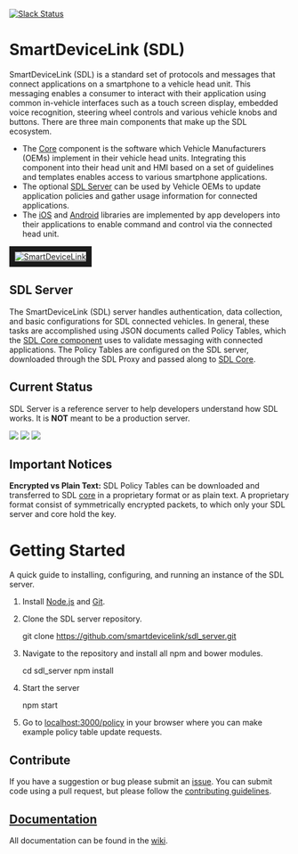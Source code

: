 [![Slack Status](http://sdlslack.herokuapp.com/badge.svg)](http://slack.smartdevicelink.org)
# SmartDeviceLink (SDL)

SmartDeviceLink (SDL) is a standard set of protocols and messages that connect applications on a smartphone to a vehicle head unit. This messaging enables a consumer to interact with their application using common in-vehicle interfaces such as a touch screen display, embedded voice recognition, steering wheel controls and various vehicle knobs and buttons. There are three main components that make up the SDL ecosystem.

  * The [Core](https://github.com/smartdevicelink/sdl_core) component is the software which Vehicle Manufacturers (OEMs)  implement in their vehicle head units. Integrating this component into their head unit and HMI based on a set of guidelines and templates enables access to various smartphone applications.
  * The optional [SDL Server](https://github.com/smartdevicelink/sdl_server) can be used by Vehicle OEMs to update application policies and gather usage information for connected applications.
  * The [iOS](https://github.com/smartdevicelink/sdl_ios) and [Android](https://github.com/smartdevicelink/sdl_android) libraries are implemented by app developers into their applications to enable command and control via the connected head unit.

<a href="http://www.youtube.com/watch?feature=player_embedded&v=AzdQdSCS24M" target="_blank"><img src="http://i.imgur.com/nm8UujD.png?1" alt="SmartDeviceLink" border="10" /></a>

## SDL Server

The SmartDeviceLink (SDL) server handles authentication, data collection, and basic configurations for SDL connected vehicles.  In general, these tasks are accomplished using JSON documents called Policy Tables, which the [SDL Core component](https://github.com/smartdevicelink/sdl_core) uses to validate messaging with connected applications. The Policy Tables are configured on the SDL server, downloaded through the SDL Proxy and passed along to [SDL Core](https://github.com/smartdevicelink/sdl_core).

## Current Status
SDL Server is a reference server to help developers understand how SDL works.  It is **NOT** meant to be a production server.

<a href="https://travis-ci.org/smartdevicelink/sdl_server" target="_blank"><img src="https://travis-ci.org/smartdevicelink/sdl_server.svg"></a>
<a href="https://codecov.io/github/smartdevicelink/sdl_server?branch=master" target="_blank"><img src="https://codecov.io/github/smartdevicelink/sdl_server/coverage.svg?branch=master" /></a>
<a href="https://david-dm.org/smartdevicelink/sdl_server" target="_blank"><img src="https://david-dm.org/smartdevicelink/sdl_server.svg"></a>

## Important Notices
**Encrypted vs Plain Text:** SDL Policy Tables can be downloaded and transferred to SDL [core](https://github.com/smartdevicelink/sdl_core) in a proprietary format or as plain text.  A proprietary format consist of symmetrically encrypted packets, to which only your SDL server and core hold the key.

# Getting Started
A quick guide to installing, configuring, and running an instance of the SDL server.

  1. Install [Node.js](http://nodejs.org/) and [Git](https://git-scm.com/).
  2. Clone the SDL server repository.

        git clone https://github.com/smartdevicelink/sdl_server.git
 
  3. Navigate to the repository and install all npm and bower modules.

        cd sdl_server
        npm install

  4. Start the server

        npm start

  5. Go to <a href="http://localhost:3000/policy" target="_blank">localhost:3000/policy</a> in your browser where you can make example policy table update requests.

## Contribute
If you have a suggestion or bug please submit an <a href="https://github.com/smartdevicelink/sdl_server/issues/new" target="_blank">issue</a>.  You can submit code using a pull request, but please follow the <a href="https://github.com/smartdevicelink/sdl_server/blob/master/CONTRIBUTING.md" target="_blank">contributing guidelines</a>.

## [Documentation](https://github.com/smartdevicelink/sdl_server/wiki)

All documentation can be found in the <a href="https://github.com/smartdevicelink/sdl_server/wiki" target="_blank">wiki</a>.
